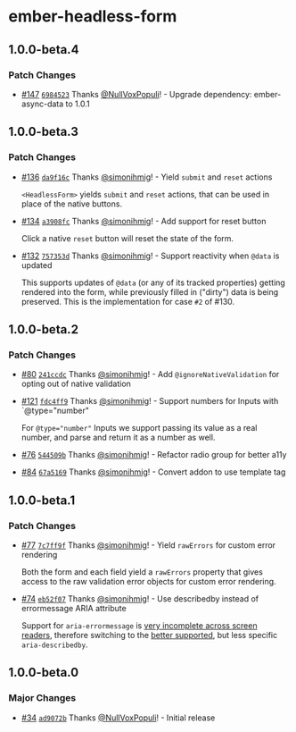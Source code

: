 # ember-headless-form

## 1.0.0-beta.4

### Patch Changes

- [#147](https://github.com/CrowdStrike/ember-headless-form/pull/147) [`6984523`](https://github.com/CrowdStrike/ember-headless-form/commit/69845235c295e05c27ab873cd0af91feebc799c2) Thanks [@NullVoxPopuli](https://github.com/NullVoxPopuli)! - Upgrade dependency: ember-async-data to 1.0.1

## 1.0.0-beta.3

### Patch Changes

- [#136](https://github.com/CrowdStrike/ember-headless-form/pull/136) [`da9f16c`](https://github.com/CrowdStrike/ember-headless-form/commit/da9f16c5165c98c70f3f5caf0042aa162fb435bc) Thanks [@simonihmig](https://github.com/simonihmig)! - Yield `submit` and `reset` actions

  `<HeadlessForm>` yields `submit` and `reset` actions, that can be used in place of the native buttons.

- [#134](https://github.com/CrowdStrike/ember-headless-form/pull/134) [`a3908fc`](https://github.com/CrowdStrike/ember-headless-form/commit/a3908fcf51dc1caa955a355c3e8e2a23d2cc341c) Thanks [@simonihmig](https://github.com/simonihmig)! - Add support for reset button

  Click a native `reset` button will reset the state of the form.

- [#132](https://github.com/CrowdStrike/ember-headless-form/pull/132) [`757353d`](https://github.com/CrowdStrike/ember-headless-form/commit/757353de0015e3d10db771dfe41bd366f3a284c7) Thanks [@simonihmig](https://github.com/simonihmig)! - Support reactivity when `@data` is updated

  This supports updates of `@data` (or any of its tracked properties) getting rendered into the form, while previously filled in ("dirty") data is being preserved. This is the implementation for case `#2` of #130.

## 1.0.0-beta.2

### Patch Changes

- [#80](https://github.com/CrowdStrike/ember-headless-form/pull/80) [`241ccdc`](https://github.com/CrowdStrike/ember-headless-form/commit/241ccdcedaf52d8af8b3f366b61d3055e9e38fc9) Thanks [@simonihmig](https://github.com/simonihmig)! - Add `@ignoreNativeValidation` for opting out of native validation

- [#121](https://github.com/CrowdStrike/ember-headless-form/pull/121) [`fdc4ff9`](https://github.com/CrowdStrike/ember-headless-form/commit/fdc4ff9fd8a2ba00c1f2f1fe04ece8f83ffe97b3) Thanks [@simonihmig](https://github.com/simonihmig)! - Support numbers for Inputs with `@type="number"

  For `@type="number"` Inputs we support passing its value as a real number, and parse and return it as a number as well.

- [#76](https://github.com/CrowdStrike/ember-headless-form/pull/76) [`544509b`](https://github.com/CrowdStrike/ember-headless-form/commit/544509b256fb171e62cc74b2cba2b2f32faa6f35) Thanks [@simonihmig](https://github.com/simonihmig)! - Refactor radio group for better a11y

- [#84](https://github.com/CrowdStrike/ember-headless-form/pull/84) [`67a5169`](https://github.com/CrowdStrike/ember-headless-form/commit/67a5169eb11552d7db9eb1f2553f59dfaad9aa65) Thanks [@simonihmig](https://github.com/simonihmig)! - Convert addon to use template tag

## 1.0.0-beta.1

### Patch Changes

- [#77](https://github.com/CrowdStrike/ember-headless-form/pull/77) [`7c7ff9f`](https://github.com/CrowdStrike/ember-headless-form/commit/7c7ff9f47a24eeddd9ac8f9a4c2643eb5e500582) Thanks [@simonihmig](https://github.com/simonihmig)! - Yield `rawErrors` for custom error rendering

  Both the form and each field yield a `rawErrors` property that gives access to the raw validation error objects for custom error rendering.

- [#74](https://github.com/CrowdStrike/ember-headless-form/pull/74) [`eb52f07`](https://github.com/CrowdStrike/ember-headless-form/commit/eb52f0756ed85b34943737248ee0dc569b5408f1) Thanks [@simonihmig](https://github.com/simonihmig)! - Use describedby instead of errormessage ARIA attribute

  Support for `aria-errormessage` is [very incomplete across screen readers](https://a11ysupport.io/tech/aria/aria-errormessage_attribute), therefore switching to the [better supported](https://a11ysupport.io/tech/aria/aria-describedby_attribute), but less specific `aria-describedby`.

## 1.0.0-beta.0

### Major Changes

- [#34](https://github.com/CrowdStrike/ember-headless-form/pull/34) [`ad9072b`](https://github.com/CrowdStrike/ember-headless-form/commit/ad9072bd02cb38a75a1d05efdfefb88dc827cade) Thanks [@NullVoxPopuli](https://github.com/NullVoxPopuli)! - Initial release
